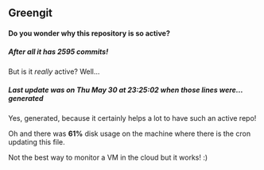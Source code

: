 ## Greengit

#### Do you wonder why this repository is so active?

##### After all it has 2595 commits!

But is it *really* active? Well...

##### Last update was on Thu May 30 at 23:25:02 when those lines were... generated

Yes, generated, because it certainly helps a lot to have such an active repo!

Oh and there was **61%** disk usage on the machine
where there is the cron updating this file.

Not the best way to monitor a VM in the cloud but it works! :)
